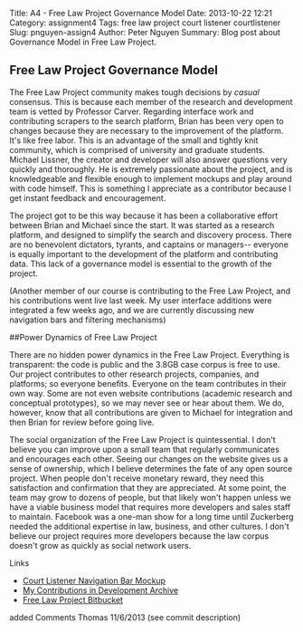 Title: A4 - Free Law Project Governance Model
Date: 2013-10-22 12:21
Category: assignment4
Tags: free law project court listener courtlistener
Slug: pnguyen-assign4
Author: Peter Nguyen
Summary: Blog post about Governance Model in Free Law Project. 

## Free Law Project Governance Model
The Free Law Project community makes tough decisions by <i>casual</i> consensus. This is because each member of the research and development team is vetted by Professor Carver. Regarding interface work and contributing scrapers to the search platform, Brian has been very open to changes because they are necessary to the improvement of the platform. It's like free labor. This is an advantage of the small and tightly knit community, which is comprised of university and graduate students. Michael Lissner, the creator and developer will also answer questions very quickly and thoroughly. He is extremely passionate about the project, and is knowledgeable and flexible enough to implement mockups and play around with code himself. This is something I appreciate as a contributor because I get instant feedback and encouragement.

The project got to be this way because it has been a collaborative effort between Brian and Michael since the start. It was started as a research platform, and designed to simplify the search and discovery process. There are no benevolent dictators, tyrants, and captains or managers-- everyone is equally important to the development of the platform and contributing data. This lack of a governance model is essential to the growth of the project. 

(Another member of our course is contributing to the Free Law Project, and his contributions went live last week. My user interface additions were integrated a few weeks ago, and we are currently discussing new navigation bars and filtering mechanisms)

##Power Dynamics of Free Law Project

There are no hidden power dynamics in the Free Law Project. Everything is transparent: the code is public and the 3.8GB case corpus is free to use. Our project contributes to other research projects, companies, and platforms; so everyone benefits. Everyone on the team contributes in their own way. Some are not even website contributions (academic research and conceptual prototypes), so we may never see or hear about them. We do, however, know that all contributions are given to Michael for integration and then Brian for review before going live. 

The social organization of the Free Law Project is quintessential. I don't believe you can improve upon a small team that regularly communicates and encourages each other. Seeing our changes on the website gives us a sense of ownership, which I believe determines the fate of any open source project. When people don't receive monetary reward, they need this satisfaction and confirmation that they are appreciated. At some point, the team may grow to dozens of people, but that likely won't happen unless we have a viable business model that requires more developers and sales staff to maintain. Facebook was a one-man show for a long time until Zuckerberg needed the additional expertise in law, business, and other cultures. I don't believe our project requires more developers because the law corpus doesn't grow as quickly as social network users. 


Links
* [Court Listener Navigation Bar Mockup](http://notskool.me/courtlistener/header-chooser.htm)
* [My Contributions in Development Archive](http://lists.freelawproject.org/pipermail/dev/2013-September/subject.html)
* [Free Law Project Bitbucket](https://bitbucket.org/mlissner/search-and-awareness-platform-courtlistener/)


added Comments Thomas 11/6/2013 (see commit description)
